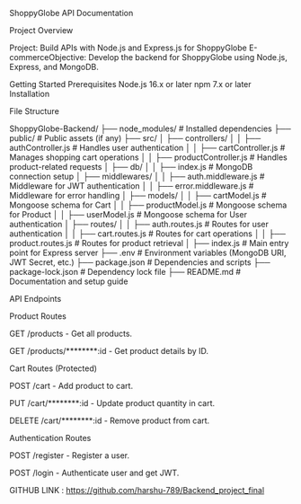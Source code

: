 ShoppyGlobe API Documentation

Project Overview

Project: Build APIs with Node.js and Express.js for ShoppyGlobe E-commerceObjective: Develop the backend for ShoppyGlobe using Node.js, Express, and MongoDB.

Getting Started
Prerequisites
Node.js 16.x or later
npm 7.x or later
Installation



File Structure

ShoppyGlobe-Backend/
├── node_modules/            # Installed dependencies
├── public/                  # Public assets (if any)
├── src/
│   ├── controllers/
│   │   ├── authController.js    # Handles user authentication
│   │   ├── cartController.js    # Manages shopping cart operations
│   │   ├── productController.js # Handles product-related requests
│   ├── db/
│   │   ├── index.js                # MongoDB connection setup
│   ├── middlewares/
│   │   ├── auth.middleware.js    # Middleware for JWT authentication
│   │   ├── error.middleware.js   # Middleware for error handling
│   ├── models/
│   │   ├── cartModel.js         # Mongoose schema for Cart
│   │   ├── productModel.js      # Mongoose schema for Product
│   │   ├── userModel.js         # Mongoose schema for User authentication
│   ├── routes/
│   │   ├── auth.routes.js        # Routes for user authentication
│   │   ├── cart.routes.js        # Routes for cart operations
│   │   ├── product.routes.js     # Routes for product retrieval
│   ├── index.js                 # Main entry point for Express server
├── .env                         # Environment variables (MongoDB URI, JWT Secret, etc.)
├── package.json                  # Dependencies and scripts
├── package-lock.json              # Dependency lock file
├── README.md                     # Documentation and setup guide


API Endpoints

Product Routes

GET /products - Get all products.

GET /products/********:id - Get product details by ID.

Cart Routes (Protected)

POST /cart - Add product to cart.

PUT /cart/********:id - Update product quantity in cart.

DELETE /cart/********:id - Remove product from cart.

Authentication Routes

POST /register - Register a user.

POST /login - Authenticate user and get JWT.



GITHUB LINK :  https://github.com/harshu-789/Backend_project_final



